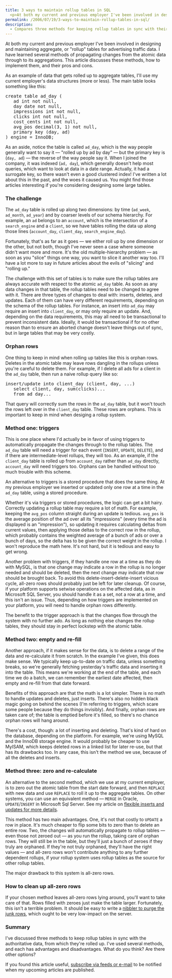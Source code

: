 ```yaml
---
title: 3 ways to maintain rollup tables in SQL
  <p>At both my current and previous employer I've been involved in designing and maintaining aggregate, or "rollup" tables for advertising traffic data.  I have learned several methods of propagating changes from the atomic data through to its aggregations.  This article discusses these methods, how to implement them, and their pros and cons.</p>
permalink: /2006/07/19/3-ways-to-maintain-rollup-tables-in-sql/
description:
  - Compares three methods for keeping rollup tables in sync with their source data.
---
```

At both my current and previous employer I've been involved in designing and maintaining aggregate, or "rollup" tables for advertising traffic data. I have learned several methods of propagating changes from the atomic data through to its aggregations. This article discusses these methods, how to implement them, and their pros and cons.

As an example of data that gets rolled up to aggregate tables, I'll use my current employer's data structures (more or less). The main table looks something like this:

<pre>create table ad_day (
   ad int not null,
   day date not null,
   impressions int not null,
   clicks int not null,
   cost_cents int not null,
   avg_pos decimal(3, 1) not null,
   primary key (day, ad)
) engine = InnoDB;</pre>

As an aside, notice the table is called `ad_day`, which is the way people generally want to say it &#8212; "rolled up by ad by day" &#8212; but the primary key is (`day, ad`) &#8212; the reverse of the way people say it. When I joined the company, it was indexed (`ad, day`), which generally doesn't help most queries, which want to look at data in a date range. Actually, it had a surrogate key, so there wasn't even a good clustered index! I've written a lot about this in the past, and the woes it caused us. You might find those articles interesting if you're considering designing some large tables.

### The challenge

The `ad_day` table is rolled up along two dimensions: by time (`ad_week`, `ad_month`, `ad_year`) and by coarser levels of our schema hierarchy. For example, an `ad` belongs to an `account`, which is the intersection of a `search_engine` and a `client`, so we have tables rolling the data up along those lines (`account_day`, `client_day`, `search_engine_day`).

Fortunately, that's as far as it goes &#8212; we either roll up by one dimension or the other, but not both, though I've never seen a case where someone didn't want more and more. It's the old multiple-hierarchy problem &#8212; as soon as you "slice" things one way, you want to slice it another way too. I'll have a lot more to say in future articles about the evils of "slicing" and "rolling up."

The challenge with this set of tables is to make sure the rollup tables are always accurate with respect to the atomic `ad_day` table. As soon as any data changes in that table, the rollup tables need to be changed to agree with it. There are three types of changes to deal with: inserts, deletes, and updates. Each of them can have very different requirements, depending on the schema of the rollup tables. For instance, an insert into `ad_day` may require an insert into `client_day`, or may only require an update. And, depending on the data requirements, this may all need to be transactional to prevent inconsistent data. Ideally, it would be transactional if for no other reason than to ensure an aborted change doesn't leave things out of sync, but in large tables that may be very costly.

### Orphan rows

One thing to keep in mind when rolling up tables like this is orphan rows. Deletes in the atomic table may leave rows dangling in the rollups unless you're careful to delete them. For example, if I delete all ads for a client in the `ad_day` table, then run a naive rollup query like so:

<pre>insert/update into client_day (client, day, ...)
   select client, day, sum(clicks)...
   from ad_day...</pre>

That query will correctly sum the rows in the `ad_day` table, but it won't touch the rows left over in the `client_day` table. These rows are orphans. This is important to keep in mind when desiging a rollup system.

### Method one: triggers

This is one place where I'd actually be in favor of using triggers to automatically propagate the changes through to the rollup tables. The `ad_day` table will need a trigger for each event (`INSERT`, `UPDATE`, `DELETE`), and if there are intermediate-level rollups, they will too. As an example, if the `client_day` table is rolled up from `account_day` rather than `ad_day` directly, `account_day` will need triggers too. Orphans can be handled without too much trouble with this scheme.

An alternative to triggers is a stored procedure that does the same thing. At my previous employer we inserted or updated only one row at a time in the `ad_day` table, using a stored procedure.

Whether it's via triggers or stored procedures, the logic can get a bit hairy. Correctly updating a rollup table may require a lot of math. For example, keeping the `avg_pos` column straight during an update is tedious. `avg_pos` is the average position of the ad over all its "impressions" (every time the ad is displayed is an "impression"), so updating it requires calculating deltas from current values, then applying those deltas to the correct row in the rollup, which probably contains the weighted average of a bunch of ads or over a bunch of days, so the delta has to be given the correct weight in the rollup. I won't reproduce the math here. It's not hard, but it is tedious and easy to get wrong.

Another problem with triggers, if they handle one row at a time as they do with MySQL, is that one change may indicate a row in the rollup is no longer needed and should be deleted, then the next change may indicate that row should be brought back. To avoid this delete-insert-delete-insert vicious cycle, all-zero rows should probably just be left for later cleanup. Of course, if your platform supports setwise operations on the affected data, as in Microsoft SQL Server, you should handle it as a set, not a row at a time, and this isn't an issue. Thus, depending on how triggers are implemented on your platform, you will need to handle orphan rows differently.

The benefit to the trigger approach is that the changes flow through the system with no further ado. As long as nothing else changes the rollup tables, they should stay in perfect lockstep with the atomic table.

### Method two: empty and re-fill

Another approach, if it makes sense for the data, is to delete a range of the data and re-calculate it from scratch. In the example I've given, this does make sense. We typically keep up-to-date on traffic data, unless something breaks, so we're generally fetching yesterday's traffic data and inserting it into the table. This means we're working at the end of the table, and each time we do a batch, we can remember the earliest date affected, then empty and re-fill from that date forward.

Benefits of this approach are that the math is a lot simpler. There is no math to handle updates and deletes, just inserts. There's also no hidden black magic going on behind the scenes (I'm referring to triggers, which scare some people because they do things invisibly). And finally, orphan rows are taken care of; the table is emptied before it's filled, so there's no chance orphan rows will hang around.

There's a cost, though: a lot of inserting and deleting. That's kind of hard on the database, depending on the platform. For example, we're using MySQL and the InnoDB storage engine. It would probably be cheaper to use MyISAM, which keeps deleted rows in a linked list for later re-use, but that has its drawbacks too. In any case, this isn't the method we use, because of all the deletes and inserts.

### Method three: zero and re-calculate

An alternative to the second method, which we use at my current employer, is to zero out the atomic table from the start date forward, and then `REPLACE` with new data and use `REPLACE` to roll it up to the aggregate tables. On other systems, you can use an equivalent method &#8212; `MERGE` in Oracle, `UPDATE`/`INSERT` in Microsoft Sql Server. See my article on [flexible inserts and updates for more details][1].

This method has two main advantages. One, it's not that costly to `UPDATE` a row in place. It's much cheaper to flip some bits to zero than to delete an entire row. Two, the changes will automatically propagate to rollup tables &#8212; even those not zeroed out &#8212; as you run the rollup, taking care of orphan rows. They will still be in the table, but they'll just a bunch of zeroes if they truly are orphaned. If they're not truly orphaned, they'll have the right values &#8212; and all-zero rows won't contribute anything to any further dependent rollups, if your rollup system uses rollup tables as the source for other rollup tables.

The major drawback to this system is all-zero rows.

### How to clean up all-zero rows

If your chosen method leaves all-zero rows lying around, you'll want to take care of that. Rows filled with zeroes just make the table larger. Fortunately, this isn't a terrible problem. It should be easy to write a [nibbler to purge the junk rows][2], which ought to be very low-impact on the server.

### Summary

I've discussed three methods to keep rollup tables in sync with the authoritative data, from which they're rolled up. I've used several methods, and each has advantages and disadvantages. What do you think? Are there other options?

If you found this article useful, [subscribe via feeds or e-mail][3] to be notified when my upcoming articles are published.

 [1]: /blog/2006/02/21/flexible-insert-and-update-in-mysql/
 [2]: /blog/2006/05/02/how-to-write-efficient-archiving-and-purging-jobs-in-sql/
 [3]: /blog/subscribe/
